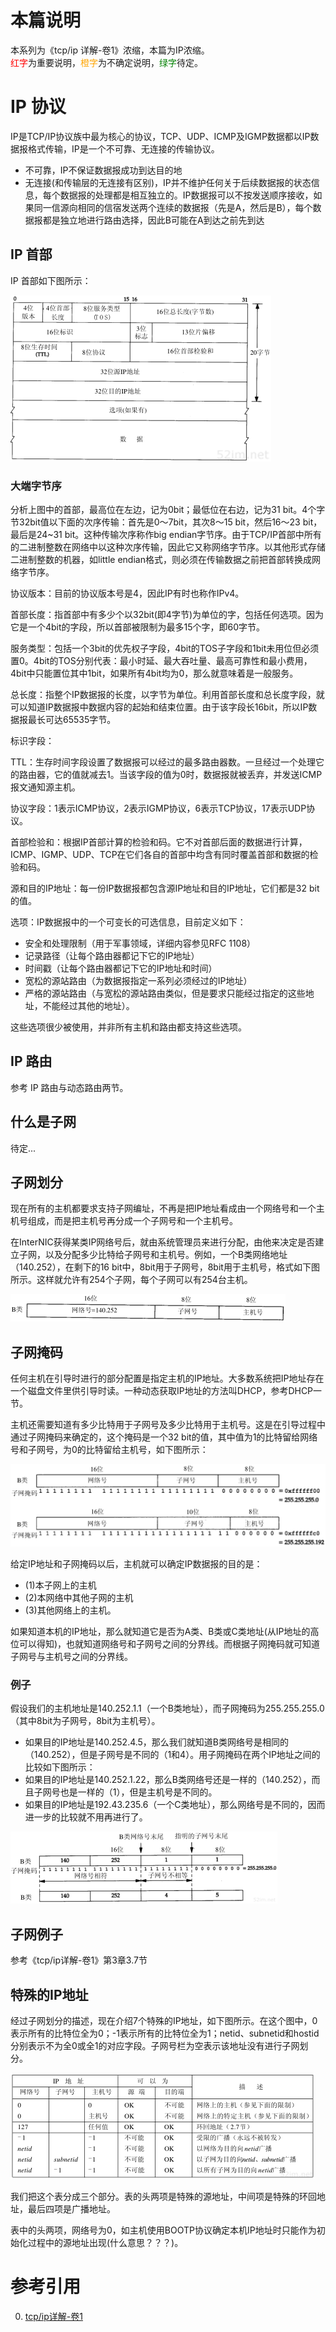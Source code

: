# 本篇说明
本系列为《tcp/ip 详解-卷1》浓缩，本篇为IP浓缩。<br>
<span style="color:red">红字</span>为重要说明，<span style="color:orange">橙字</span>为不确定说明，<span style="color:green">绿字</span>待定。

# IP 协议
IP是TCP/IP协议族中最为核心的协议，TCP、UDP、ICMP及IGMP数据都以IP数据报格式传输，IP是一个不可靠、无连接的传输协议。

- 不可靠，IP不保证数据报成功到达目的地
- 无连接(和传输层的无连接有区别)，IP并不维护任何关于后续数据报的状态信息，每个数据报的处理都是相互独立的。IP数据报可以不按发送顺序接收，如果同一信源向相同的信宿发送两个连续的数据报（先是A，然后是B），每个数据报都是独立地进行路由选择，因此B可能在A到达之前先到达

## IP 首部
IP 首部如下图所示：

![](./ip/ip首部.png)

### 大端字节序
分析上图中的首部，最高位在左边，记为0bit；最低位在右边，记为31 bit。4个字节32bit值以下面的次序传输：首先是0～7bit，其次8～15 bit，然后16～23 bit，最后是24~31 bit。这种传输次序称作big endian字节序。由于TCP/IP首部中所有的二进制整数在网络中以这种次序传输，因此它又称网络字节序。以其他形式存储二进制整数的机器，如little endian格式，则必须在传输数据之前把首部转换成网络字节序。

协议版本：目前的协议版本号是4，因此IP有时也称作IPv4。

首部长度：指首部中有多少个以32bit(即4字节)为单位的字，包括任何选项。因为它是一个4bit的字段，所以首部被限制为最多15个字，即60字节。

服务类型：包括一个3bit的优先权子字段，4bit的TOS子字段和1bit未用位但必须置0。4bit的TOS分别代表：最小时延、最大吞吐量、最高可靠性和最小费用，4bit中只能置位其中1bit，如果所有4bit均为0，那么就意味着是一般服务。

总长度：指整个IP数据报的长度，以字节为单位。利用首部长度和总长度字段，就可以知道IP数据报中数据内容的起始和结束位置。由于该字段长16bit，所以IP数据报最长可达65535字节。

标识字段：

TTL：生存时间字段设置了数据报可以经过的最多路由器数。一旦经过一个处理它的路由器，它的值就减去1。当该字段的值为0时，数据报就被丢弃，并发送ICMP报文通知源主机。

协议字段：1表示ICMP协议，2表示IGMP协议，6表示TCP协议，17表示UDP协议。

首部检验和：根据IP首部计算的检验和码。它不对首部后面的数据进行计算，ICMP、IGMP、UDP、TCP在它们各自的首部中均含有同时覆盖首部和数据的检验和码。

源和目的IP地址：每一份IP数据报都包含源IP地址和目的IP地址，它们都是32 bit的值。

选项：IP数据报中的一个可变长的可选信息，目前定义如下：

- 安全和处理限制（用于军事领域，详细内容参见RFC 1108）
- 记录路径（让每个路由器都记下它的IP地址）
- 时间戳（让每个路由器都记下它的IP地址和时间）
- 宽松的源站路由（为数据报指定一系列必须经过的IP地址）
- 严格的源站路由（与宽松的源站路由类似，但是要求只能经过指定的这些地址，不能经过其他的地址）。

这些选项很少被使用，并非所有主机和路由都支持这些选项。

## IP 路由
参考 IP 路由与动态路由两节。

## 什么是子网
待定...

## 子网划分
现在所有的主机都要求支持子网编址，不再是把IP地址看成由一个网络号和一个主机号组成，而是把主机号再分成一个子网号和一个主机号。

在InterNIC获得某类IP网络号后，就由系统管理员来进行分配，由他来决定是否建立子网，以及分配多少比特给子网号和主机号。例如，一个B类网络地址（140.252），在剩下的16 bit中，8bit用于子网号，8bit用于主机号，格式如下图所示。这样就允许有254个子网，每个子网可以有254台主机。

![](./ip/子网划分.png)

## 子网掩码
任何主机在引导时进行的部分配置是指定主机的IP地址。大多数系统把IP地址存在一个磁盘文件里供引导时读。一种动态获取IP地址的方法叫DHCP，参考DHCP一节。

主机还需要知道有多少比特用于子网号及多少比特用于主机号。这是在引导过程中通过子网掩码来确定的，这个掩码是一个32 bit的值，其中值为1的比特留给网络号和子网号，为0的比特留给主机号，如下图所示：

![](./ip/子网掩码.png)

给定IP地址和子网掩码以后，主机就可以确定IP数据报的目的是：

- (1)本子网上的主机
- (2)本网络中其他子网的主机
- (3)其他网络上的主机。

如果知道本机的IP地址，那么就知道它是否为A类、B类或C类地址(从IP地址的高位可以得知)，也就知道网络号和子网号之间的分界线。而根据子网掩码就可知道子网号与主机号之间的分界线。

### 例子
假设我们的主机地址是140.252.1.1（一个B类地址），而子网掩码为255.255.255.0（其中8bit为子网号，8bit为主机号）。

- 如果目的IP地址是140.252.4.5，那么我们就知道B类网络号是相同的（140.252），但是子网号是不同的（1和4）。用子网掩码在两个IP地址之间的比较如下图所示：
- 如果目的IP地址是140.252.1.22，那么B类网络号还是一样的（140.252），而且子网号也是一样的（1），但是主机号是不同的。
- 如果目的IP地址是192.43.235.6（一个C类地址），那么网络号是不同的，因而进一步的比较就不用再进行了。

![](./ip/子网掩码例子.png)

## 子网例子
参考《tcp/ip详解-卷1》第3章3.7节

## 特殊的IP地址
经过子网划分的描述，现在介绍7个特殊的IP地址，如下图所示。在这个图中，0表示所有的比特位全为0；-1表示所有的比特位全为1；netid、subnetid和hostid分别表示不为全0或全1的对应字段。子网号栏为空表示该地址没有进行子网划分。

![](./ip/特殊的IP地址.png)

我们把这个表分成三个部分。表的头两项是特殊的源地址，中间项是特殊的环回地址，最后四项是广播地址。

表中的头两项，网络号为0，如主机使用BOOTP协议确定本机IP地址时只能作为初始化过程中的源地址出现(什么意思？？？)。

# 参考引用
0. [tcp/ip详解-卷1](https://book.douban.com/subject/1088054/)
